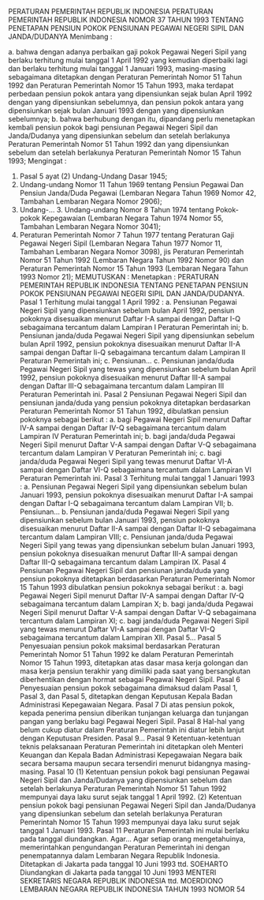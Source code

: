 PERATURAN PEMERINTAH REPUBLIK INDONESIA PERATURAN PEMERINTAH REPUBLIK INDONESIA NOMOR 37 TAHUN 1993 TENTANG PENETAPAN PENSIUN POKOK PENSIUNAN PEGAWAI NEGERI SIPIL DAN JANDA/DUDANYA
Menimbang :

a. bahwa dengan adanya perbaikan gaji pokok Pegawai Negeri Sipil yang berlaku terhitung mulai tanggal 1 April 1992 yang kemudian diperbaiki lagi dan berlaku terhitung mulai tanggal 1 Januari 1993, masing-masing sebagaimana ditetapkan dengan Peraturan Pemerintah Nomor 51 Tahun 1992 dan Peraturan Pemerintah Nomor 15 Tahun 1993, maka terdapat perbedaan pensiun pokok antara yang dipensiunkan sejak bulan April 1992 dengan yang dipensiunkan sebelumnya, dan pensiun pokok antara yang dipensiunkan sejak bulan Januari 1993 dengan yang dipensiunkan sebelumnya;
b. bahwa berhubung dengan itu, dipandang perlu menetapkan kembali pensiun pokok bagi pensiunan Pegawai Negeri Sipil dan Janda/Dudanya yang dipensiunkan sebelum dan setelah berlakunya Peraturan Pemerintah Nomor 51 Tahun 1992 dan yang dipensiunkan sebelum dan setelah berlakunya Peraturan Pemerintah Nomor 15 Tahun 1993;
Mengingat :

1. Pasal 5 ayat (2) Undang-Undang Dasar 1945;
2. Undang-undang Nomor 11 Tahun 1969 tentang Pensiun Pegawai Dan Pensiun Janda/Duda Pegawai (Lembaran Negara Tahun 1969 Nomor 42, Tambahan Lembaran Negara Nomor 2906);
3. Undang-… 3. Undang-undang Nomor 8 Tahun 1974 tentang Pokok-pokok Kepegawaian (Lembaran Negara Tahun 1974 Nomor 55, Tambahan Lembaran Negara Nomor 3041);
4. Peraturan Pemerintah Nomor 7 Tahun 1977 tentang Peraturan Gaji Pegawai Negeri Sipil (Lembaran Negara Tahun 1977 Nomor 11, Tambahan Lembaran Negara Nomor 3098), jis Peraturan Pemerintah Nomor 51 Tahun 1992 (Lembaran Negara Tahun 1992 Nomor 90) dan Peraturan Pemerintah Nomor 15 Tahun 1993 (Lembaran Negara Tahun 1993 Nomor 21);
MEMUTUSKAN :
 Menetapkan : PERATURAN PEMERINTAH REPUBLIK INDONESIA TENTANG PENETAPAN PENSIUN POKOK PENSIUNAN PEGAWAI NEGERI SIPIL DAN JANDA/DUDANYA.
Pasal 1
Terhitung mulai tanggal 1 April 1992 :
a. Pensiunan Pegawai Negeri Sipil yang dipensiunkan sebelum bulan April 1992, pensiun pokoknya disesuaikan menurut Daftar I-A sampai dengan Daftar I-Q sebagaimana tercantum dalam Lampiran I Peraturan Pemerintah ini;
b. Pensiunan janda/duda Pegawai Negeri Sipil yang dipensiunkan sebelum bulan April 1992, pensiun pokoknya disesuaikan menurut Daftar II-A sampai dengan Daftar Ii-Q sebagaimana tercantum dalam Lampiran II Peraturan Pemerintah ini;
c. Pensiunan… c. Pensiunan janda/duda Pegawai Negeri Sipil yang tewas yang dipensiunkan sebelum bulan April 1992, pensiun pokoknya disesuaikan menurut Daftar III-A sampai dengan Daftar III-Q sebagaimana tercantum dalam Lampiran III Peraturan Pemerintah ini.
Pasal 2
Pensiunan Pegawai Negeri Sipil dan pensiunan janda/duda yang pensiun pokoknya ditetapkan berdasarkan Peraturan Pemerintah Nomor 51 Tahun 1992, dibulatkan pensiun pokoknya sebagai berikut :
a. bagi Pegawai Negeri Sipil menurut Daftar IV-A sampai dengan Daftar IV-Q sebagaimana tercantum dalam Lampiran IV Peraturan Pemerintah ini;
b. bagi janda/duda Pegawai Negeri Sipil menurut Daftar V-A sampai dengan Daftar V-Q sebagaimana tercantum dalam Lampiran V Peraturan Pemerintah ini;
c. bagi janda/duda Pegawai Negeri Sipil yang tewas menurut Daftar VI-A sampai dengan Daftar VI-Q sebagaimana tercantum dalam Lampiran VI Peraturan Pemerintah ini.
Pasal 3
Terhitung mulai tanggal 1 Januari 1993 :
a. Pensiunan Pegawai Negeri Sipil yang dipensiunkan sebelum bulan Januari 1993, pensiun pokoknya disesuaikan menurut Daftar I-A sampai dengan Daftar I-Q sebagaimana tercantum dalam Lampiran VII;
b. Pensiunan… b. Pensiunan janda/duda Pegawai Negeri Sipil yang dipensiunkan sebelum bulan Januari 1993, pensiun pokoknya disesuaikan menurut Daftar II-A sampai dengan Daftar II-Q sebagaimana tercantum dalam Lampiran VIII;
c. Pensiunan janda/duda Pegawai Negeri Sipil yang tewas yang dipensiunkan sebelum bulan Januari 1993, pensiun pokoknya disesuaikan menurut Daftar III-A sampai dengan Daftar III-Q sebagaimana tercantum dalam Lampiran IX.
Pasal 4
Pensiunan Pegawai Negeri Sipil dan pensiunan janda/duda yang pensiun pokoknya ditetapkan berdasarkan Peraturan Pemerintah Nomor 15 Tahun 1993 dibulatkan pensiun pokoknya sebagai berikut :
a. bagi Pegawai Negeri Sipil menurut Daftar IV-A sampai dengan Daftar IV-Q sebagaimana tercantum dalam Lampiran X;
b. bagi janda/duda Pegawai Negeri Sipil menurut Daftar V-A sampai dengan Daftar V-Q sebagaimana tercantum dalam Lampiran XI;
c. bagi janda/duda Pegawai Negeri Sipil yang tewas menurut Daftar VI-A sampai dengan Daftar VI-Q sebagaimana tercantum dalam Lampiran XII. Pasal 5…
Pasal 5
Penyesuaian pensiun pokok maksimal berdasarkan Peraturan Pemerintah Nomor 51 Tahun 1992 ke dalam Peraturan Pemerintah Nomor 15 Tahun 1993, ditetapkan atas dasar masa kerja golongan dan masa kerja pensiun terakhir yang dimiliki pada saat yang bersangkutan diberhentikan dengan hormat sebagai Pegawai Negeri Sipil.
Pasal 6
Penyesuaian pensiun pokok sebagaimana dimaksud dalam Pasal 1, Pasal 3, dan Pasal 5, ditetapkan dengan Keputusan Kepala Badan Administrasi Kepegawaian Negara.
Pasal 7
Di atas pensiun pokok, kepada penerima pensiun diberikan tunjangan keluarga dan tunjangan pangan yang berlaku bagi Pegawai Negeri Sipil.
Pasal 8
Hal-hal yang belum cukup diatur dalam Peraturan Pemerintah ini diatur lebih lanjut dengan Keputusan Presiden. Pasal 9…
Pasal 9
Ketentuan-ketentuan teknis pelaksanaan Peraturan Pemerintah ini ditetapkan oleh Menteri Keuangan dan Kepala Badan Administrasi Kepegawaian Negara baik secara bersama maupun secara tersendiri menurut bidangnya masing-masing.
Pasal 10
(1) Ketentuan pensiun pokok bagi pensiunan Pegawai Negeri Sipil dan Janda/Dudanya yang dipensiunkan sebelum dan setelah berlakunya Peraturan Pemerintah Nomor 51 Tahun 1992 mempunyai daya laku surut sejak tanggal 1 April 1992.
(2) Ketentuan pensiun pokok bagi pensiunan Pegawai Negeri Sipil dan Janda/Dudanya yang dipensiunkan sebelum dan setelah berlakunya Peraturan Pemerintah Nomor 15 Tahun 1993 mempunyai daya laku surut sejak tanggal 1 Januari 1993.
Pasal 11
Peraturan Pemerintah ini mulai berlaku pada tanggal diundangkan. Agar…
Agar setiap orang mengetahuinya, memerintahkan pengundangan Peraturan Pemerintah ini dengan penempatannya dalam Lembaran Negara Republik Indonesia. Ditetapkan di Jakarta pada tanggal 10 Juni 1993 ttd. SOEHARTO Diundangkan di Jakarta pada tanggal 10 Juni 1993 MENTERI SEKRETARIS NEGARA REPUBLIK INDONESIA ttd. MOERDIONO LEMBARAN NEGARA REPUBLIK INDONESIA TAHUN 1993 NOMOR 54